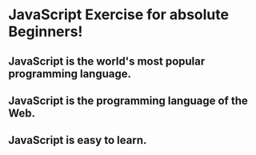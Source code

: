 # JavaScript Exercise for absolute Beginners!
## JavaScript is the world's most popular programming language.
## JavaScript is the programming language of the Web.
## JavaScript is easy to learn.
